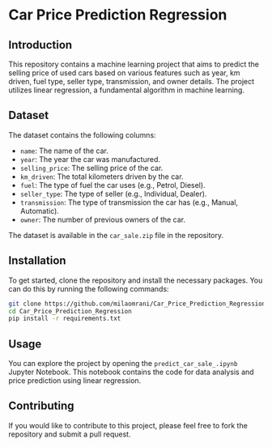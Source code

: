 # Car Price Prediction Regression

## Introduction

This repository contains a machine learning project that aims to predict the selling price of used cars based on various features such as year, km driven, fuel type, seller type, transmission, and owner details. The project utilizes linear regression, a fundamental algorithm in machine learning.

## Dataset

The dataset contains the following columns:

- `name`: The name of the car.
- `year`: The year the car was manufactured.
- `selling_price`: The selling price of the car.
- `km_driven`: The total kilometers driven by the car.
- `fuel`: The type of fuel the car uses (e.g., Petrol, Diesel).
- `seller_type`: The type of seller (e.g., Individual, Dealer).
- `transmission`: The type of transmission the car has (e.g., Manual, Automatic).
- `owner`: The number of previous owners of the car.

The dataset is available in the `car_sale.zip` file in the repository.

## Installation

To get started, clone the repository and install the necessary packages. You can do this by running the following commands:

```sh
git clone https://github.com/milaomrani/Car_Price_Prediction_Regression.git
cd Car_Price_Prediction_Regression
pip install -r requirements.txt
```

## Usage

You can explore the project by opening the `predict_car_sale_.ipynb` Jupyter Notebook. This notebook contains the code for data analysis and price prediction using linear regression.

## Contributing

If you would like to contribute to this project, please feel free to fork the repository and submit a pull request.
